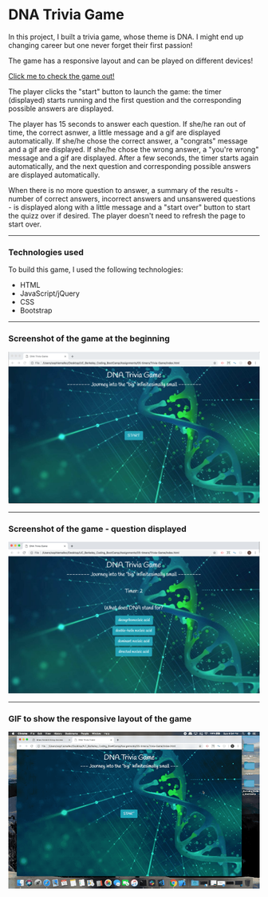 # DNA Trivia Game

In this project, I built a trivia game, whose theme is DNA. I might end up changing career but one never forget their first passion!

The game has a responsive layout and can be played on different devices!

[Click me to check the game out!](https://sophm.github.io/Trivia-Game/)

The player clicks the "start" button to launch the game: the timer (displayed) starts running and the first question and the corresponding possible answers are displayed.

The player has 15 seconds to answer each question. If she/he ran out of time, the correct asnwer, a little message and a gif are displayed automatically. If she/he chose the correct answer, a "congrats" message and a gif are displayed. If she/he chose the wrong answer, a "you're wrong" message and a gif are displayed. After a few seconds, the timer starts again automatically, and the next question and corresponding possible answers are displayed automatically.
 
When there is no more question to answer, a summary of the results - number of correct answers, incorrect answers and unsanswered questions - is displayed along with a little message and a "start over" button to start the quizz over if desired. The player doesn't need to refresh the page to start over.

---

### Technologies used

To build this game, I used the following technologies:
- HTML
- JavaScript/jQuery
- CSS
- Bootstrap

---

### Screenshot of the game at the beginning

![Screenshot of the game at the beginning](https://github.com/SophM/Trivia-Game/blob/master/assets/screenshots_for_readme/screenshot-game-beginning.png?raw=true)

---

### Screenshot of the game  - question displayed

![Screenshot of the game  - question displayed](https://github.com/SophM/Trivia-Game/blob/master/assets/screenshots_for_readme/screenshot-question-going.png?raw=true)

---

### GIF to show the responsive layout of the game

![GIF to show the responsive layout](https://github.com/SophM/Trivia-Game/blob/master/assets/screenshots_gif_for_readme/gif-responsive-layout.gif?raw=true)

